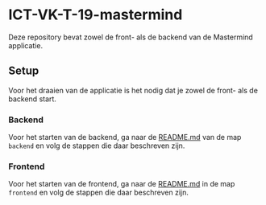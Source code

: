 # ICT-VK-T-19-mastermind
Deze repository bevat zowel de front- als de backend van de Mastermind applicatie.

## Setup
Voor het draaien van de applicatie is het nodig dat je zowel de front- als de backend start.

### Backend
Voor het starten van de backend, ga naar de [README.md](/backend/README.md) van de map `backend` en volg de stappen die daar beschreven zijn.

### Frontend
Voor het starten van de frontend, ga naar de [README.md](/frontend/README.md) in de map `frontend` en volg de stappen die daar beschreven zijn.